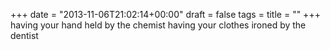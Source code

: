 +++
date = "2013-11-06T21:02:14+00:00"
draft = false
tags = 
title = ""
+++
having your hand
held by the chemist
having your clothes
ironed
by the dentist